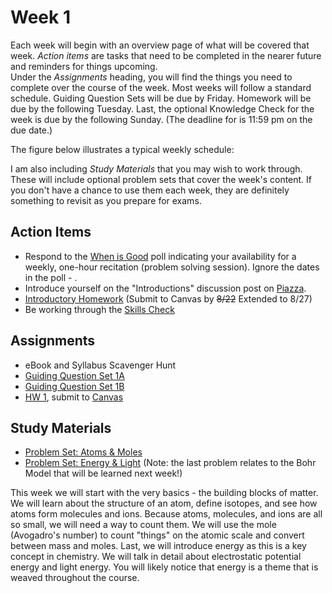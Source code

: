 # Week 1


Each week will begin with an overview page of what will be covered that week.  _Action items_ are tasks that need to be completed in the nearer future and reminders for things upcoming.  
Under the _Assignments_ heading, you will find the things you need to complete over the course of the week.  Most weeks will follow a standard schedule.  Guiding Question Sets will be due by Friday.  Homework will be due by the following Tuesday.  Last, the optional Knowledge Check for the week is due by the following Sunday.  (The deadline for is 11:59 pm on the due date.)

The figure below illustrates a typical weekly schedule:


I am also including _Study Materials_ that you may wish to work through.  These will include optional problem sets that cover the week's content.  If you don't have a chance to use them each week, they are definitely something to revisit as you prepare for exams.
 

## Action Items
- Respond to the [When is Good](http://whenisgood.net/z7tj85x) poll indicating your availability for a weekly, one-hour recitation (problem solving session).  Ignore the dates in the poll - .
- Introduce yourself on the "Introductions" discussion post on [Piazza](https://psu.instructure.com/courses/1866869/external_tools/195053).
- [Introductory Homework](https://genchem.science.psu.edu/introductory-homework-houck) (Submit to Canvas by ~~8/22~~ Extended to 8/27)
- Be working through the [Skills Check](https://courses.ed.science.psu.edu/chem110/skills-check.md)

## Assignments
 
- eBook and Syllabus Scavenger Hunt
- [Guiding Question Set 1A](https://psu.instructure.com/courses/1866869/quizzes/3269028) 
- [Guiding Question Set 1B](https://psu.instructure.com/courses/1866869/quizzes/3269030)
- [HW 1](https://genchem.science.psu.edu/homework-1-houck), submit to [Canvas](https://psu.instructure.com/courses/1866869/modules)

## Study Materials

- [Problem Set: Atoms & Moles](https://media.ed.science.psu.edu/sites/media/ed/files/documents/3_problemset3_atomsmoles.pdf)
- [Problem Set: Energy & Light](https://media.ed.science.psu.edu/sites/media/ed/files/documents/4_problem_set_energylight.pdf) (Note: the last problem relates to the Bohr Model that will be learned next week!)






This week we will start with the very basics - the building blocks of matter.  We will learn about the structure of an atom, define isotopes, and see how atoms form molecules and ions.  Because atoms, molecules, and ions are all so small, we will need a way to count them.  We will use the mole (Avogadro's number) to count "things" on the atomic scale and convert between mass and moles.  Last, we will introduce energy as this is a key concept in chemistry.  We will talk in detail about electrostatic potential energy and light energy.  You will likely notice that energy is a theme that is weaved throughout the course. 



